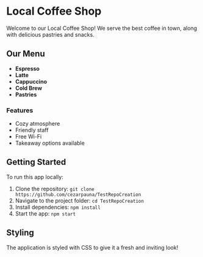 # Local Coffee Shop

Welcome to our Local Coffee Shop! We serve the best coffee in town, along with delicious pastries and snacks.

## Our Menu
- **Espresso**
- **Latte**
- **Cappuccino**
- **Cold Brew**
- **Pastries**

### Features
- Cozy atmosphere
- Friendly staff
- Free Wi-Fi
- Takeaway options available

## Getting Started
To run this app locally:
1. Clone the repository: `git clone https://github.com/cezarpauna/TestRepoCreation`
2. Navigate to the project folder: `cd TestRepoCreation`
3. Install dependencies: `npm install`
4. Start the app: `npm start`

## Styling
The application is styled with CSS to give it a fresh and inviting look!